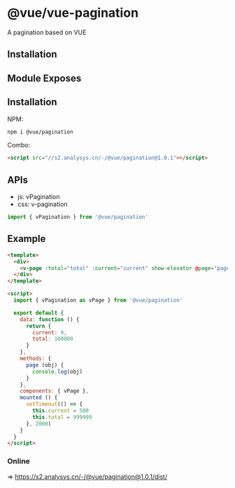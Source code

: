 # @vue/vue-pagination

A pagination based on VUE

## Installation

## Module Exposes

## Installation

NPM:

```sh
npm i @vue/pagination
```

Combo:

```html
<script src="//s2.analysys.cn/-/@vue/pagination@1.0.1"></script>
```

## APIs

- js: vPagination
- css: v-pagination

```js
import { vPagination } from '@vue/pagination'
```

## Example

```html
<template>
  <div>
    <v-page :total="total" :current="current" show-elevator @page="page" :i18n="{jump:'Jump',page:'Page',total:'PageCount',prev:'Prev',next:'Next'}"></v-page>
  </div>
</template>

<script>
  import { vPagination as vPage } from '@vue/pagination'

  export default {
    data: function () {
      return {
        current: 9,
        total: 100000
      }
    },
    methods: {
      page (obj) {
        console.log(obj)
      }
    },
    components: { vPage },
    mounted () {
      setTimeout(() => {
        this.current = 500
        this.total = 999999
      }, 2000)
    }
  }
</script>
```

### Online

=> <https://s2.analysys.cn/-/@vue/pagination@1.0.1/dist/>
